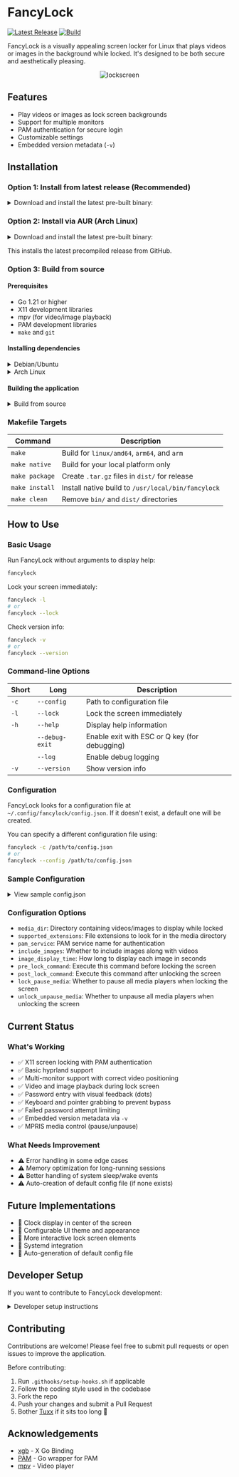 # FancyLock

[![Latest Release](https://img.shields.io/github/v/release/tuxx/fancylock)](https://github.com/tuxx/fancylock/releases)
[![Build](https://github.com/tuxx/fancylock/actions/workflows/build.yml/badge.svg)](https://github.com/tuxx/fancylock/actions/workflows/build.yml)

FancyLock is a visually appealing screen locker for Linux that plays videos or images in the background while locked. It's designed to be both secure and aesthetically pleasing.

<p align="center">
  <img src="https://github.com/user-attachments/assets/bd62c40f-d491-4f75-8771-67c2743d86f4" alt="lockscreen">
</p>

## Features

- Play videos or images as lock screen backgrounds
- Support for multiple monitors
- PAM authentication for secure login
- Customizable settings
- Embedded version metadata (`-v`)

## Installation

### Option 1: Install from latest release (Recommended)

<details>
<summary>Download and install the latest pre-built binary:</summary>
  
```bash
# Download the latest release
curl -L -o fancylock.tar.gz https://github.com/tuxx/fancylock/releases/latest/download/fancylock-linux-amd64.tar.gz

# Extract it
tar -xzvf fancylock.tar.gz

# Make it executable
chmod +x fancylock-linux-amd64

# Add a pam.d file for fancylock:
sudo curl -L -o /etc/pam.d/fancylock https://raw.githubusercontent.com/tuxx/fancylock/refs/heads/master/pam.d/fancylock

# Optional: install system-wide
sudo mv fancylock-linux-amd64 /usr/local/bin/fancylock

# Create config directory
mkdir -p ~/.config/fancylock

# Create default config file
cat > ~/.config/fancylock/config.json << 'EOF'
{
  "media_dir": "$HOME/Videos",
  "supported_extensions": [".mp4", ".mkv", ".mov", ".avi", ".webm"],
  "pam_service": "fancylock",
  "include_images": true,
  "image_display_time": 30,
  "pre_lock_command": "",
  "post_lock_command": "",
  "lock_pause_media": false,
  "unlock_unpause_media": false
}
EOF
```
</details>

### Option 2: Install via AUR (Arch Linux)

<details>
<summary>Download and install the latest pre-built binary:</summary>

```bash
yay -S fancylock-bin
```
</details>

This installs the latest precompiled release from GitHub.

### Option 3: Build from source

#### Prerequisites

- Go 1.21 or higher
- X11 development libraries
- mpv (for video/image playback)
- PAM development libraries
- `make` and `git`

#### Installing dependencies

<details>
<summary>Debian/Ubuntu</summary>

```bash
sudo apt install -y golang make libx11-dev libpam0g-dev mpv git
```
</details>

<details>
<summary>Arch Linux</summary>

```bash
sudo pacman -S go make libx11 pam mpv git
```
</details>

#### Building the application

<details>
<summary>Build from source</summary>

```bash
# Clone the repository
git clone https://github.com/tuxx/fancylock.git
cd fancylock

# Build for all supported architectures (amd64, arm64, arm)
make

# Optionally package them into .tar.gz files in ./dist
make package

# Build a native binary for your current system (puts it in ./bin/)
make native

# View embedded version info
./bin/fancylock-native --version

# Optional: install the native build system-wide
sudo make install
```
</details>

### Makefile Targets

| Command         | Description |
|----------------|-------------|
| `make`         | Build for `linux/amd64`, `arm64`, and `arm` |
| `make native`  | Build for your local platform only |
| `make package` | Create `.tar.gz` files in `dist/` for release |
| `make install` | Install native build to `/usr/local/bin/fancylock` |
| `make clean`   | Remove `bin/` and `dist/` directories |


## How to Use

### Basic Usage

Run FancyLock without arguments to display help:

```bash
fancylock
```

Lock your screen immediately:

```bash
fancylock -l
# or
fancylock --lock
```

Check version info:

```bash
fancylock -v
# or
fancylock --version
```

### Command-line Options

| Short | Long | Description |
|-------|------|-------------|
| `-c` | `--config` | Path to configuration file |
| `-l` | `--lock` | Lock the screen immediately |
| `-h` | `--help` | Display help information |
| | `--debug-exit` | Enable exit with ESC or Q key (for debugging) |
| | `--log` | Enable debug logging |
| `-v` | `--version` | Show version info |

### Configuration

FancyLock looks for a configuration file at `~/.config/fancylock/config.json`. If it doesn't exist, a default one will be created.

You can specify a different configuration file using:

```bash
fancylock -c /path/to/config.json
# or
fancylock --config /path/to/config.json
```

### Sample Configuration

<details>
<summary>View sample config.json</summary>

```json
{
  "media_dir": "/home/user/Videos",
  "supported_extensions": [".mp4", ".mkv", ".mov", ".avi", ".webm"],
  "pam_service": "fancylock",
  "include_images": true,
  "image_display_time": 30,
  "pre_lock_command": "pypr hide mywindow",
  "post_lock_command": "pypr show mywindow",
  "lock_pause_media": false,
  "unlock_unpause_media": false
}
```
</details>

### Configuration Options

- `media_dir`: Directory containing videos/images to display while locked
- `supported_extensions`: File extensions to look for in the media directory
- `pam_service`: PAM service name for authentication
- `include_images`: Whether to include images along with videos
- `image_display_time`: How long to display each image in seconds
- `pre_lock_command`: Execute this command before locking the screen
- `post_lock_command`: Execute this command after unlocking the screen
- `lock_pause_media`: Whether to pause all media players when locking the screen
- `unlock_unpause_media`: Whether to unpause all media players when unlocking the screen

## Current Status

### What's Working

- ✅ X11 screen locking with PAM authentication
- ✅ Basic hyprland support
- ✅ Multi-monitor support with correct video positioning
- ✅ Video and image playback during lock screen
- ✅ Password entry with visual feedback (dots)
- ✅ Keyboard and pointer grabbing to prevent bypass
- ✅ Failed password attempt limiting 
- ✅ Embedded version metadata via `-v`
- ✅ MPRIS media control (pause/unpause)

### What Needs Improvement

- ⚠️ Error handling in some edge cases
- ⚠️ Memory optimization for long-running sessions
- ⚠️ Better handling of system sleep/wake events
- ⚠️ Auto-creation of default config file (if none exists)

## Future Implementations

- 🚧 Clock display in center of the screen
- 🚧 Configurable UI theme and appearance
- 🚧 More interactive lock screen elements
- 🚧 Systemd integration
- 🚧 Auto-generation of default config file

## Developer Setup

If you want to contribute to FancyLock development:

<details>
<summary>Developer setup instructions</summary>

```bash
# Clone the repository
git clone https://github.com/tuxx/fancylock.git
cd fancylock

# Set up the Git hooks (required for all developers)
./.githooks/setup-hooks.sh

# Build the application
go build -o fancylock
```
</details>

## Contributing

Contributions are welcome! Please feel free to submit pull requests or open issues to improve the application.

Before contributing:
1. Run `.githooks/setup-hooks.sh` if applicable
2. Follow the coding style used in the codebase
3. Fork the repo
4. Push your changes and submit a Pull Request
5. Bother [Tuxx](https://github.com/tuxx) if it sits too long 🙂

## Acknowledgements

- [xgb](https://github.com/BurntSushi/xgb) - X Go Binding
- [PAM](https://github.com/msteinert/pam) - Go wrapper for PAM
- [mpv](https://mpv.io/) - Video player
